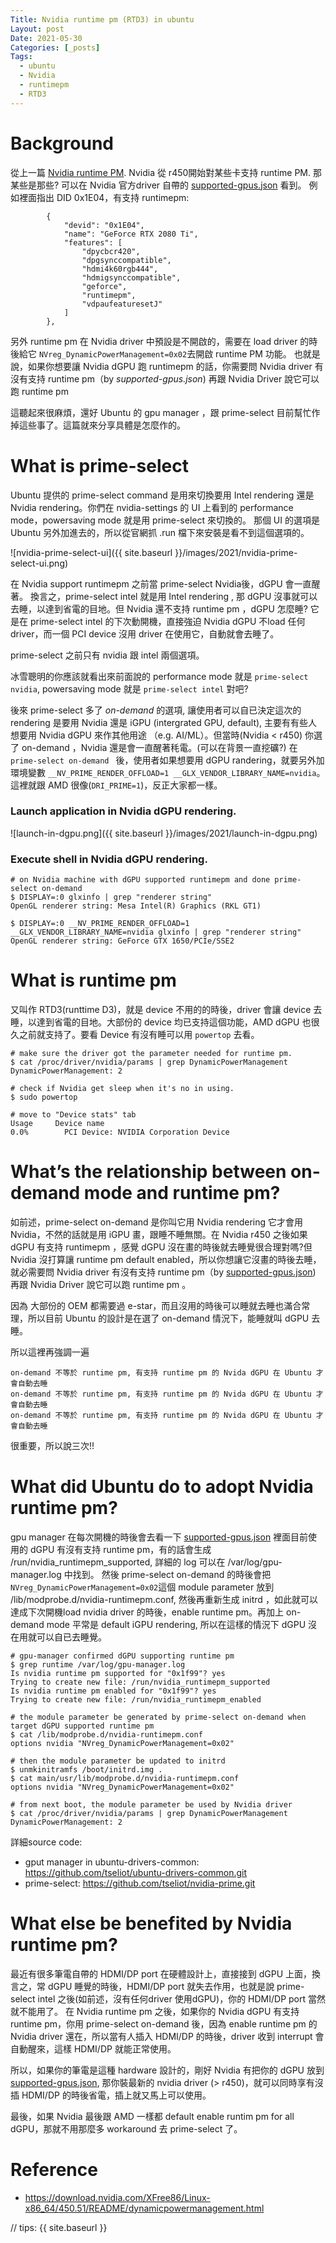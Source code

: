 ```yaml
---
Title: Nvidia runtime pm (RTD3) in ubuntu
Layout: post
Date: 2021-05-30
Categories: [_posts]
Tags:
  - ubuntu
  - Nvidia
  - runtimepm
  - RTD3
---
```


# Background

從上一篇 [Nvidia runtime PM](http://alex-tu-cc.github.io/2020/11/Nvidia-runtimepm/). Nvidia 從 r450開始對某些卡支持 runtime PM.
那某些是那些? 可以在 Nvidia 官方driver 自帶的 [supported-gpus.json](https://alex-tu-cc.github.io/get-nvidia-supported-gpus-json/) 看到。
例如裡面指出 DID 0x1E04，有支持 runtimepm:

```
        {
            "devid": "0x1E04",
            "name": "GeForce RTX 2080 Ti",
            "features": [
                "dpycbcr420",
                "dpgsynccompatible",
                "hdmi4k60rgb444",
                "hdmigsynccompatible",
                "geforce",
                "runtimepm",
                "vdpaufeaturesetJ"
            ]
        },
```

另外 runtime pm 在 Nvidia driver 中預設是不開啟的，需要在 load driver 的時後給它 `NVreg_DynamicPowerManagement=0x02`去開啟 runtime PM 功能。
也就是說，如果你想要讓 Nvidia dGPU 跑 runtimepm 的話，你需要問 Nvidia driver 有沒有支持 runtime pm（by _supported-gpus.json_) 再跟 Nvidia Driver 說它可以跑 runtime pm

這聽起來很麻煩，還好 Ubuntu 的 gpu manager ，跟 prime-select 目前幫忙作掉這些事了。這篇就來分享具體是怎麼作的。

# What is prime-select

Ubuntu 提供的 prime-select command 是用來切換要用 Intel rendering 還是 Nvidia rendering。你們在 nvidia-settings 的 UI 上看到的 performance mode，powersaving mode 就是用 prime-select 來切換的。
那個 UI 的選項是 Ubuntu 另外加進去的，所以從官網抓 .run 檔下來安裝是看不到這個選項的。

![nvidia-prime-select-ui]({{ site.baseurl }}/images/2021/nvidia-prime-select-ui.png)

在 Nvidia support runtimepm 之前當 prime-select Nvidia後，dGPU 會一直醒著。
換言之，prime-select intel 就是用 Intel rendering , 那 dGPU 沒事就可以去睡，以達到省電的目地。但 Nvidia 還不支持 runtime pm ，dGPU 怎麼睡? 它是在 prime-select intel 的下次動開機，直接強迫 Nvidia dGPU 不load 任何 driver，而一個 PCI device 沒用 driver 在使用它，自動就會去睡了。

prime-select 之前只有 nvidia 跟 intel 兩個選項。

冰雪聰明的你應該就看出來前面說的 performance mode 就是 `prime-select nvidia`, powersaving mode 就是 `prime-select intel` 對吧?


後來 prime-select 多了 _on-demand_ 的選項, 讓使用者可以自已決定這次的 rendering 是要用 Nvidia 還是 iGPU (intergrated GPU, default), 主要有有些人想要用 Nvidia dGPU 來作其他用途 （e.g. AI/ML）。但當時(Nvidia < r450) 你選了 on-demand ，Nvidia 還是會一直醒著秏電。(可以在背景一直挖礦?) 在 `prime-select on-demand ` 後，使用者如果想要用 dGPU randering，就要另外加環境變數 `__NV_PRIME_RENDER_OFFLOAD=1 __GLX_VENDOR_LIBRARY_NAME=nvidia`。這裡就跟 AMD 很像(`DRI_PRIME=1`)，反正大家都一樣。

### Launch application in Nvidia dGPU rendering.

![launch-in-dgpu.png]({{ site.baseurl }}/images/2021/launch-in-dgpu.png)

### Execute shell in Nvidia dGPU rendering.

```
# on Nvidia machine with dGPU supported runtimepm and done prime-select on-demand
$ DISPLAY=:0 glxinfo | grep "renderer string"
OpenGL renderer string: Mesa Intel(R) Graphics (RKL GT1)

$ DISPLAY=:0 __NV_PRIME_RENDER_OFFLOAD=1 __GLX_VENDOR_LIBRARY_NAME=nvidia glxinfo | grep "renderer string"
OpenGL renderer string: GeForce GTX 1650/PCIe/SSE2
```

# What is runtime pm

又叫作 RTD3(runttime D3)，就是 device 不用的的時後，driver 會讓 device 去睡，以達到省電的目地。大部份的 device 均已支持這個功能，AMD dGPU 也很久之前就支持了。要看 Device 有沒有睡可以用 `powertop` 去看。

```
# make sure the driver got the parameter needed for runtime pm.
$ cat /proc/driver/nvidia/params | grep DynamicPowerManagement
DynamicPowerManagement: 2

# check if Nvidia get sleep when it's no in using.
$ sudo powertop

# move to "Device stats" tab
Usage     Device name
0.0%        PCI Device: NVIDIA Corporation Device
```

# What’s the relationship between on-demand mode and runtime pm?

如前述，prime-select on-demand 是你叫它用 Nvidia rendering 它才會用 Nvidia，不然的話就是用 iGPU 畫，跟睡不睡無關。在 Nvidia r450 之後如果 dGPU 有支持 runtimepm ，感覺 dGPU 沒在畫的時後就去睡覺很合理對嗎?但 Nvidia 沒打算讓 runtime pm default enabled，所以你想讓它沒畫的時後去睡，就必需要問 Nvidia driver 有沒有支持 runtime pm（by [supported-gpus.json](https://alex-tu-cc.github.io/get-nvidia-supported-gpus-json/)) 再跟 Nvidia Driver 說它可以跑 runtime pm 。

因為 大部份的 OEM 都需要過 e-star，而且沒用的時後可以睡就去睡也滿合常理，所以目前 Ubuntu 的設計是在選了 on-demand 情況下，能睡就叫 dGPU 去睡。

所以這裡再強調一遍
```
on-demand 不等於 runtime pm, 有支持 runtime pm 的 Nvida dGPU 在 Ubuntu 才會自動去睡
on-demand 不等於 runtime pm, 有支持 runtime pm 的 Nvida dGPU 在 Ubuntu 才會自動去睡
on-demand 不等於 runtime pm, 有支持 runtime pm 的 Nvida dGPU 在 Ubuntu 才會自動去睡
```

很重要，所以說三次!!

# What did Ubuntu do to adopt Nvidia runtime pm?

gpu manager 在每次開機的時後會去看一下 [supported-gpus.json](https://alex-tu-cc.github.io/get-nvidia-supported-gpus-json/) 裡面目前使用的 dGPU 有沒有支持 runtime pm，有的話會生成 /run/nvidia_runtimepm_supported, 詳細的 log 可以在 /var/log/gpu-manager.log 中找到。
然後 prime-select on-demand 的時後會把`NVreg_DynamicPowerManagement=0x02`這個 module parameter 放到 /lib/modprobe.d/nvidia-runtimepm.conf, 然後再重新生成 initrd ，如此就可以達成下次開機load nvidia driver 的時後，enable runtime pm。再加上 on-demand mode 平常是 default iGPU rendering, 所以在這樣的情況下 dGPU 沒在用就可以自已去睡覺。

```
# gpu-manager confirmed dGPU supporting runtime pm
$ grep runtime /var/log/gpu-manager.log 
Is nvidia runtime pm supported for "0x1f99"? yes
Trying to create new file: /run/nvidia_runtimepm_supported
Is nvidia runtime pm enabled for "0x1f99"? yes
Trying to create new file: /run/nvidia_runtimepm_enabled

# the module parameter be generated by prime-select on-demand when target dGPU supported runtime pm
$ cat /lib/modprobe.d/nvidia-runtimepm.conf
options nvidia "NVreg_DynamicPowerManagement=0x02"

# then the module parameter be updated to initrd
$ unmkinitramfs /boot/initrd.img .
$ cat main/usr/lib/modprobe.d/nvidia-runtimepm.conf
options nvidia "NVreg_DynamicPowerManagement=0x02"

# from next boot, the module parameter be used by Nvidia driver
$ cat /proc/driver/nvidia/params | grep DynamicPowerManagement
DynamicPowerManagement: 2
```

詳細source code:
 - gput manager in ubuntu-drivers-common: https://github.com/tseliot/ubuntu-drivers-common.git
 - prime-select: https://github.com/tseliot/nvidia-prime.git

# What else be benefited by Nvidia runtime pm?

最近有很多筆電自帶的 HDMI/DP port 在硬體設計上，直接接到 dGPU 上面，換言之，常 dGPU 睡覺的時後，HDMI/DP port 就失去作用，也就是說 prime-select intel 之後(如前述，沒有任何driver 使用dGPU)，你的 HDMI/DP port 當然就不能用了。
在 Nvidia runtime pm 之後，如果你的 Nvidia dGPU 有支持 runtime pm，你用 prime-select on-demand 後，因為 enable runtime pm 的 Nvidia driver 還在，所以當有人插入 HDMI/DP 的時後，driver 收到 interrupt 會自動醒來，這樣 HDMI/DP 就能正常使用。

所以，如果你的筆電是這種 hardware 設計的，剛好 Nvidia 有把你的 dGPU 放到 [supported-gpus.json](https://alex-tu-cc.github.io/get-nvidia-supported-gpus-json/), 那你裝最新的 nvidia driver (> r450)，就可以同時享有沒插 HDMI/DP 的時後省電，插上就又馬上可以使用。

最後，如果 Nvidia 最後跟 AMD 一樣都 default enable runtim pm for all dGPU，那就不用那麼多 workaround 去 prime-select 了。

# Reference
 - https://download.nvidia.com/XFree86/Linux-x86_64/450.51/README/dynamicpowermanagement.html

// tips: {{ site.baseurl }}


